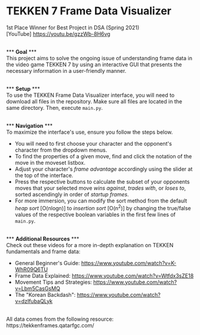 # TEKKEN 7 Frame Data Visualizer 
1st Place Winner for Best Project in DSA (Spring 2021)  
[YouTube] https://youtu.be/gzzWb-8H6vg  
<br/>
  
*** __Goal__ ***  
This project aims to solve the ongoing issue of understanding frame data in the video game TEKKEN 7 
by using an interactive GUI that presents the necessary information in a user-friendly manner.    
  <br/>
  
*** __Setup__ ***  
To use the TEKKEN Frame Data Visualizer interface, you will need to download all files in the repository.
Make sure all files are located in the same directory. Then, execute ```main.py```.  
  <br/>  

*** __Navigation__ ***  
To maximize the interface's use, ensure you follow the steps below.
- You will need to first choose your character and the opponent's character from the dropdown menus.
- To find the properties of a given move, find and click the notation of the move in the moveset listbox.
- Adjust your character's *frame advantage* accordingly using the slider at the top of the interface.
- Press the respective buttons to calculate the subset of your opponents moves that your selected move
  *wins against*, *trades with*, or *loses to*, sorted ascendingly in order of *startup frames*.
- For more immersion, you can modify the sort method from the default *heap sort* [O(nlogn)] to *insertion sort* [O(n<sup>2</sup>)]
  by changing the true/false values of the respective boolean variables in the first few lines of ```main.py```.  
    <br/>
    
*** __Additional Resources__ ***  
Check out these videos for a more in-depth explanation on TEKKEN fundamentals and frame data:  
- General Beginner's Guide: https://www.youtube.com/watch?v=K-WhR09Q6TU  
- Frame Data Explained: https://www.youtube.com/watch?v=Wtfdx3sZE18  
- Movement Tips and Strategies: https://www.youtube.com/watch?v=Lbm5CasGsMQ  
- The "Korean Backdash": https://www.youtube.com/watch?v=dzIfubaQLyk  
 <br/>
All data comes from the following resource:  
 https://tekkenframes.qatarfgc.com/
